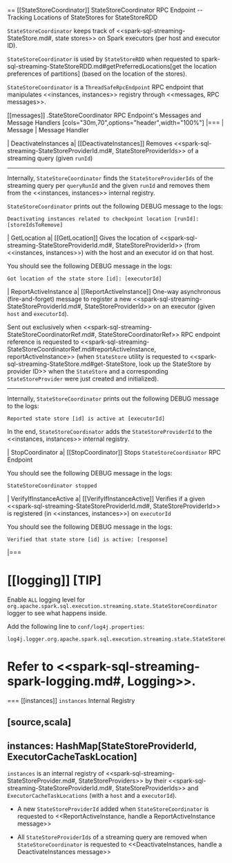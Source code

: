 == [[StateStoreCoordinator]] StateStoreCoordinator RPC Endpoint -- Tracking Locations of StateStores for StateStoreRDD

`StateStoreCoordinator` keeps track of <<spark-sql-streaming-StateStore.md#, state stores>> on Spark executors (per host and executor ID).

`StateStoreCoordinator` is used by `StateStoreRDD` when requested to spark-sql-streaming-StateStoreRDD.md#getPreferredLocations[get the location preferences of partitions] (based on the location of the stores).

`StateStoreCoordinator` is a `ThreadSafeRpcEndpoint` RPC endpoint that manipulates <<instances, instances>> registry through <<messages, RPC messages>>.

[[messages]]
.StateStoreCoordinator RPC Endpoint's Messages and Message Handlers
[cols="30m,70",options="header",width="100%"]
|===
| Message
| Message Handler

| DeactivateInstances
a| [[DeactivateInstances]] Removes <<spark-sql-streaming-StateStoreProviderId.md#, StateStoreProviderIds>> of a streaming query (given `runId`)

---

Internally, `StateStoreCoordinator` finds the `StateStoreProviderIds` of the streaming query per `queryRunId` and the given `runId` and removes them from the <<instances, instances>> internal registry.

`StateStoreCoordinator` prints out the following DEBUG message to the logs:

```
Deactivating instances related to checkpoint location [runId]: [storeIdsToRemove]
```

| GetLocation
a| [[GetLocation]] Gives the location of <<spark-sql-streaming-StateStoreProviderId.md#, StateStoreProviderId>> (from <<instances, instances>>) with the host and an executor id on that host.

You should see the following DEBUG message in the logs:

```
Got location of the state store [id]: [executorId]
```

| ReportActiveInstance
a| [[ReportActiveInstance]] One-way asynchronous (fire-and-forget) message to register a new <<spark-sql-streaming-StateStoreProviderId.md#, StateStoreProviderId>> on an executor (given `host` and `executorId`).

Sent out exclusively when <<spark-sql-streaming-StateStoreCoordinatorRef.md#, StateStoreCoordinatorRef>> RPC endpoint reference is requested to <<spark-sql-streaming-StateStoreCoordinatorRef.md#reportActiveInstance, reportActiveInstance>> (when `StateStore` utility is requested to <<spark-sql-streaming-StateStore.md#get-StateStore, look up the StateStore by provider ID>> when the `StateStore` and a corresponding `StateStoreProvider` were just created and initialized).

---

Internally, `StateStoreCoordinator` prints out the following DEBUG message to the logs:

```
Reported state store [id] is active at [executorId]
```

In the end, `StateStoreCoordinator` adds the `StateStoreProviderId` to the <<instances, instances>> internal registry.

| StopCoordinator
a| [[StopCoordinator]] Stops `StateStoreCoordinator` RPC Endpoint

You should see the following DEBUG message in the logs:

```
StateStoreCoordinator stopped
```

| VerifyIfInstanceActive
a| [[VerifyIfInstanceActive]] Verifies if a given <<spark-sql-streaming-StateStoreProviderId.md#, StateStoreProviderId>> is registered (in <<instances, instances>>) on `executorId`

You should see the following DEBUG message in the logs:

```
Verified that state store [id] is active: [response]
```
|===

[[logging]]
[TIP]
====
Enable `ALL` logging level for `org.apache.spark.sql.execution.streaming.state.StateStoreCoordinator` logger to see what happens inside.

Add the following line to `conf/log4j.properties`:

```
log4j.logger.org.apache.spark.sql.execution.streaming.state.StateStoreCoordinator=ALL
```

Refer to <<spark-sql-streaming-spark-logging.md#, Logging>>.
====

=== [[instances]] `instances` Internal Registry

[source,scala]
----
instances: HashMap[StateStoreProviderId, ExecutorCacheTaskLocation]
----

`instances` is an internal registry of <<spark-sql-streaming-StateStoreProvider.md#, StateStoreProviders>> by their <<spark-sql-streaming-StateStoreProviderId.md#, StateStoreProviderIds>> and `ExecutorCacheTaskLocations` (with a `host` and a `executorId`).

* A new `StateStoreProviderId` added when `StateStoreCoordinator` is requested to <<ReportActiveInstance, handle a ReportActiveInstance message>>

* All `StateStoreProviderIds` of a streaming query are removed  when `StateStoreCoordinator` is requested to <<DeactivateInstances, handle a DeactivateInstances message>>
